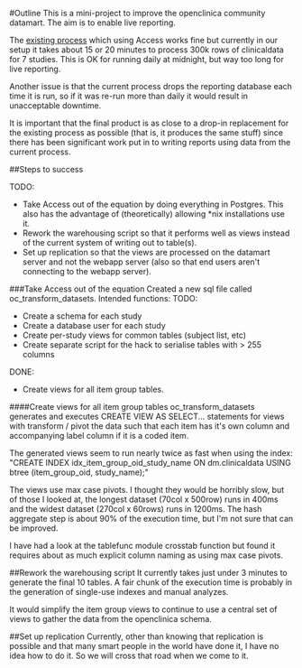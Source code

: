 #Outline
This is a mini-project to improve the openclinica community datamart. The aim is to enable live reporting.

The [existing process](http://en.wikibooks.org/wiki/OpenClinica_User_Manual/CommunityDataMart) which using Access works fine but currently in our setup it takes about 15 or 20 minutes to process 300k rows of clinicaldata for 7 studies. This is OK for running daily at midnight, but way too long for live reporting. 

Another issue is that the current process drops the reporting database each time it is run, so if it was re-run more than daily it would result in unacceptable downtime.

It is important that the final product is as close to a drop-in replacement for the existing process as possible (that is, it produces the same stuff) since there has been significant work put in to writing reports using data from the current process.

##Steps to success

TODO:
* Take Access out of the equation by doing everything in Postgres. This also has the advantage of (theoretically) allowing *nix installations use it.
* Rework the warehousing script so that it performs well as views instead of the current system of writing out to table(s).
* Set up replication so that the views are processed on the datamart server and not the webapp server (also so that end users aren't connecting to the webapp server).

###Take Access out of the equation
Created a new sql file called oc_transform_datasets. Intended functions:
TODO:

* Create a schema for each study
* Create a database user for each study
* Create per-study views for common tables (subject list, etc)
* Create separate script for the hack to serialise tables with > 255 columns

DONE:

* Create views for all item group tables.

####Create views for all item group tables
oc_transform_datasets generates and executes CREATE VIEW AS SELECT... statements for views with transform / pivot the data such that each item has it's own column and accompanying label column if it is a coded item. 

The generated views seem to run nearly twice as fast when using the index: "CREATE INDEX idx_item_group_oid_study_name ON dm.clinicaldata USING btree (item_group_oid, study_name);"

The views use max case pivots. I thought they would be horribly slow, but of those I looked at, the longest dataset (70col x 500row) runs in 400ms and the widest dataset (270col x 60rows) runs in 1200ms. The hash aggregate step is about 90% of the execution time, but I'm not sure that can be improved.

I have had a look at the tablefunc module crosstab function but found it requires about as much explicit column naming as using max case pivots.

##Rework the warehousing script
It currently takes just under 3 minutes to generate the final 10 tables. A fair chunk of the execution time is probably in the generation of single-use indexes and manual analyzes. 

It would simplify the item group views to continue to use a central set of views to gather the data from the openclinica schema.

##Set up replication
Currently, other than knowing that replication is possible and that many smart people in the world have done it, I have no idea how to do it. So we will cross that road when we come to it.